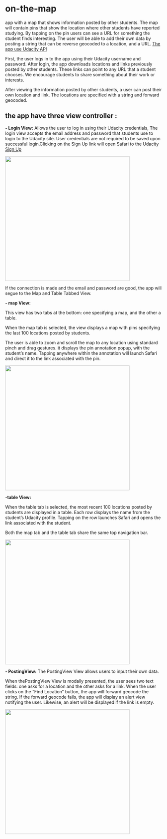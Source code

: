 # on-the-map

app with a map that shows information posted by other students. The map will contain pins that show the location where other students have reported studying. By tapping on the pin users can see a URL for something the student finds interesting. The user will be able to add their own data by posting a string that can be reverse geocoded to a location, and a URL.
[The app use Udacity API](https://www.udacity.com)


First, the user logs in to the app using their Udacity username and password. After login, the app downloads locations and links previously posted by other students. These links can point to any URL that a student chooses. We encourage students to share something about their work or interests.

After viewing the information posted by other students, a user can post their own location and link. The locations are specified with a string and forward geocoded.

## the app have three view controller :

**- Login View:**
Allows the user to log in using their Udacity credentials, The login view accepts the email address and password that students use to login to the Udacity site. User credentials are not required to be saved upon successful login.Clicking on the Sign Up link will open Safari to the Udacity [Sign Up](https://www.udacity.com)

<img src="https://github.com/Abdu11a/on-the-map/blob/master/On%20The%20Map/on%20the%20map%20screen/Screen%201.png" width=400>

If the connection is made and the email and password are good, the app will segue to the Map and Table Tabbed View.


**- map View:** 

 This view has two tabs at the bottom: one specifying a map, and the other a table.


When the map tab is selected, the view displays a map with pins specifying the last 100 locations posted by students.


The user is able to zoom and scroll the map to any location using standard pinch and drag gestures.
 it displays the pin annotation popup, with the student’s name. Tapping anywhere within the annotation will launch Safari and direct it to the link associated with the pin.

<img src="https://github.com/Abdu11a/on-the-map/blob/master/On%20The%20Map/on%20the%20map%20screen/Screen%202.png" width=400>


**-table View:**

When the table tab is selected, the most recent 100 locations posted by students are displayed in a table. Each row displays the name from the student’s Udacity profile. Tapping on the row launches Safari and opens the link associated with the student.


Both the map tab and the table tab share the same top navigation bar.


<img src="https://github.com/Abdu11a/on-the-map/blob/master/On%20The%20Map/on%20the%20map%20screen/Screen%204.png" width=400>

**- PostingView:** 
The PostingView View allows users to input their own data.


When thePostingView View is modally presented, the user sees two text fields: one asks for a location and the other asks for a link.
When the user clicks on the “Find Location” button, the app will forward geocode the string. If the forward geocode fails, the app will display an alert view notifying the user. Likewise, an alert will be displayed if the link is empty.


<img src="https://github.com/Abdu11a/on-the-map/blob/master/On%20The%20Map/on%20the%20map%20screen/Screen%203.png" width=400>



